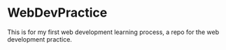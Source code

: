 # WebDevPractice
This is for my first web development learning process, a repo for the web development practice.
